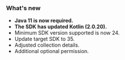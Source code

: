 ### What's new
- **Java 11 is now required.**
- **The SDK has updated Kotlin (2.0.20).**
- Minimum SDK version supported is now 24.
- Update target SDK to 35.
- Adjusted collection details.
- Additional optional permission.